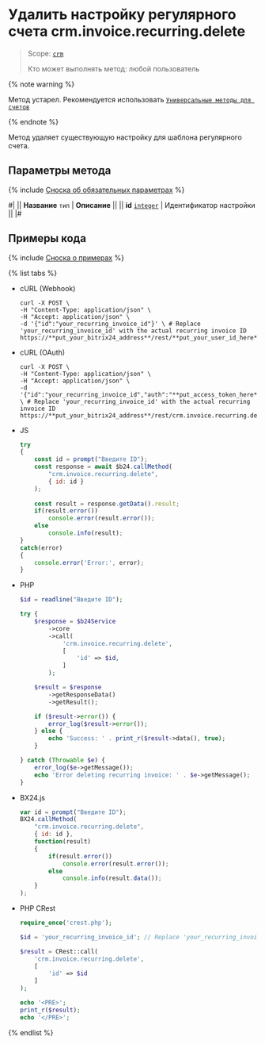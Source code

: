 # Удалить настройку регулярного счета crm.invoice.recurring.delete

> Scope: [`crm`](../../../scopes/permissions.md)
>
> Кто может выполнять метод: любой пользователь

{% note warning %}

Метод устарел. Рекомендуется использовать  [`Универсальные методы для счетов`](../../universal/invoice.md)

{% endnote %}

Метод удаляет существующую настройку для шаблона регулярного счета.

## Параметры метода

{% include [Сноска об обязательных параметрах](../../../../_includes/required.md) %}

#|
|| **Название**
`тип` | **Описание** ||
|| **id**
[`integer`](../../../data-types.md) | Идентификатор настройки ||
|#

## Примеры кода

{% include [Сноска о примерах](../../../../_includes/examples.md) %}

{% list tabs %}

- cURL (Webhook)

    ```http
    curl -X POST \
    -H "Content-Type: application/json" \
    -H "Accept: application/json" \
    -d '{"id":"your_recurring_invoice_id"}' \ # Replace 'your_recurring_invoice_id' with the actual recurring invoice ID
    https://**put_your_bitrix24_address**/rest/**put_your_user_id_here**/**put_your_webbhook_here**/crm.invoice.recurring.delete
    ```

- cURL (OAuth)

    ```http
    curl -X POST \
    -H "Content-Type: application/json" \
    -H "Accept: application/json" \
    -d '{"id":"your_recurring_invoice_id","auth":"**put_access_token_here**"}' \ # Replace 'your_recurring_invoice_id' with the actual recurring invoice ID
    https://**put_your_bitrix24_address**/rest/crm.invoice.recurring.delete
    ```

- JS


    ```js
    try
    {
    	const id = prompt("Введите ID");
    	const response = await $b24.callMethod(
    		"crm.invoice.recurring.delete",
    		{ id: id }
    	);
    	
    	const result = response.getData().result;
    	if(result.error())
    		console.error(result.error());
    	else
    		console.info(result);
    }
    catch(error)
    {
    	console.error('Error:', error);
    }
    ```

- PHP


    ```php
    $id = readline("Введите ID");
    
    try {
        $response = $b24Service
            ->core
            ->call(
                'crm.invoice.recurring.delete',
                [
                    'id' => $id,
                ]
            );
    
        $result = $response
            ->getResponseData()
            ->getResult();
    
        if ($result->error()) {
            error_log($result->error());
        } else {
            echo 'Success: ' . print_r($result->data(), true);
        }
    
    } catch (Throwable $e) {
        error_log($e->getMessage());
        echo 'Error deleting recurring invoice: ' . $e->getMessage();
    }
    ```

- BX24.js

    ```js
    var id = prompt("Введите ID");
    BX24.callMethod(
        "crm.invoice.recurring.delete",
        { id: id },
        function(result)
        {
            if(result.error())
                console.error(result.error());
            else
                console.info(result.data());
        }
    );
    ```

- PHP CRest

    ```php
    require_once('crest.php');

    $id = 'your_recurring_invoice_id'; // Replace 'your_recurring_invoice_id' with the actual recurring invoice ID

    $result = CRest::call(
        'crm.invoice.recurring.delete',
        [
            'id' => $id
        ]
    );

    echo '<PRE>';
    print_r($result);
    echo '</PRE>';
    ```

{% endlist %}